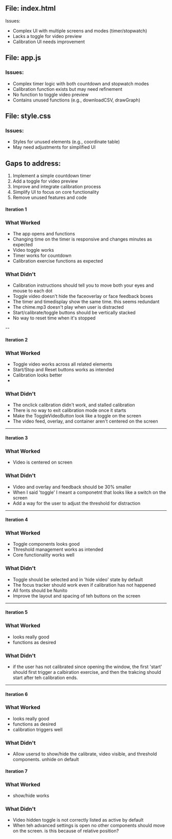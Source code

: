 ## File: index.html
Issues:
- Complex UI with multiple screens and modes (timer/stopwatch)
- Lacks a toggle for video preview
- Calibration UI needs improvement

## File: app.js
### Issues:
- Complex timer logic with both countdown and stopwatch modes
- Calibration function exists but may need refinement
- No function to toggle video preview
- Contains unused functions (e.g., downloadCSV, drawGraph)

## File: style.css
### Issues:
- Styles for unused elements (e.g., coordinate table)
- May need adjustments for simplified UI

## Gaps to address:
1. Implement a simple countdown timer
2. Add a toggle for video preview
3. Improve and integrate calibration process
4. Simplify UI to focus on core functionality
5. Remove unused features and code

#### Iteration 1
### What Worked
- The app opens and functions
- Changing time on the timer is responsive and changes minutes as expected
- Video toggle works
- Timer works for countdown
- Calibration exercise functions as expected

### What Didn't
- Calibration instructions should tell you to move both your eyes and mouse to each dot
- Toggle video doesn't hide the faceoverlay or face feedback boxes
- The timer and timedisplay show the same time. this seems redundant
- The chime.mp3 doesn't play when user is distracted
- Start/calibrate/toggle buttons should be vertically stacked
- No way to reset time when it's stopped

--

#### Iteration 2
### What Worked
- Toggle video works across all related elements
- Start/Stop and Reset buttons works as intended
- Calibration looks better
- 

### What Didn't
- The onclick calibration didn't work, and stalled calibration
- There is no way to exit calibration mode once it starts
- Make the ToggleVideoButton look like a toggle on the screen
- The video feed, overlay, and container aren't centered on the screen

---

#### Iteration 3
### What Worked
- Video is centered on screen

### What Didn't
- Video and overlay and feedback should be 30% smaller
- When I said 'toggle' I meant a componetnt that looks like a switch on the screen
- Add a way for the user to adjust the threshold for distraction

---

#### Iteration 4
### What Worked
- Toggle components looks good
- Threshold management works as intended
- Core functionality works well

### What Didn't
- Toggle should be selected and in 'hide video' state by default
- The focus tracker should work even if calibration has not happened
- All fonts should be Nunito
- Improve the layout and spacing of teh buttons on the screen

---
#### Iteration 5
### What Worked
- looks really good
- functions as desired

### What Didn't
- if the user has not calibrated since opening the window, the first 'start' should first trigger a calbiration exercise, and then the trakcing should start after teh calibration ends.

---

#### Iteration 6
### What Worked
- looks really good
- functions as desired
- calibration triggers well

### What Didn't
- Allow usersd to show/hide the calibrate, video visible, and threshold components. unhide on default

#### Iteration 7
### What Worked
- show/hide works

### What Didn't
- Video hidden toggle is not correctly listed as active by default
- When teh advanced settings is open no other components should move on the screen. is this because of relative position?